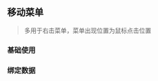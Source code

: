 <!-- ---
title: 移动菜单
--- -->

## 移动菜单

> 多用于右击菜单，菜单出现位置为鼠标点击位置

### 基础使用

<hl-demo-context-menu/>

### 绑定数据

<hl-demo-context-menu-data/>

